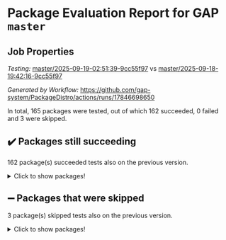 # Package Evaluation Report for GAP `master`

## Job Properties

*Testing:* [master/2025-09-19-02:51:39-9cc55f97](https://github.com/gap-system/PackageDistro/blob/data/reports/master/2025-09-19-02:51:39-9cc55f97) vs [master/2025-09-18-19:42:16-9cc55f97](https://github.com/gap-system/PackageDistro/blob/data/reports/master/2025-09-18-19:42:16-9cc55f97)

*Generated by Workflow:* https://github.com/gap-system/PackageDistro/actions/runs/17846698650

In total, 165 packages were tested, out of which 162 succeeded, 0 failed and 3 were skipped.

## :heavy_check_mark: Packages still succeeding

162 package(s) succeeded tests also on the previous version.
<details><summary>Click to show packages!</summary>

- 4ti2interface 2024.11-01 [(success)](https://github.com/gap-system/PackageDistro/actions/runs/17846698650/job/50747657610)
- ace 5.7.0 [(success)](https://github.com/gap-system/PackageDistro/actions/runs/17846698650/job/50747657602)
- aclib 1.3.3 [(success)](https://github.com/gap-system/PackageDistro/actions/runs/17846698650/job/50747657589)
- agt 0.3.1 [(success)](https://github.com/gap-system/PackageDistro/actions/runs/17846698650/job/50747657581)
- alco 1.1.2 [(success)](https://github.com/gap-system/PackageDistro/actions/runs/17846698650/job/50747657627)
- alnuth 3.2.1 [(success)](https://github.com/gap-system/PackageDistro/actions/runs/17846698650/job/50747657593)
- anupq 3.3.2 [(success)](https://github.com/gap-system/PackageDistro/actions/runs/17846698650/job/50747657617)
- atlasrep 2.1.9 [(success)](https://github.com/gap-system/PackageDistro/actions/runs/17846698650/job/50747657613)
- autodoc 2025.05.09 [(success)](https://github.com/gap-system/PackageDistro/actions/runs/17846698650/job/50747657639)
- automata 1.16 [(success)](https://github.com/gap-system/PackageDistro/actions/runs/17846698650/job/50747657594)
- automgrp 1.3.3 [(success)](https://github.com/gap-system/PackageDistro/actions/runs/17846698650/job/50747657616)
- autpgrp 1.11.1 [(success)](https://github.com/gap-system/PackageDistro/actions/runs/17846698650/job/50747657608)
- cap 2025.09-02 [(success)](https://github.com/gap-system/PackageDistro/actions/runs/17846698650/job/50747657644)
- caratinterface 2.3.7 [(success)](https://github.com/gap-system/PackageDistro/actions/runs/17846698650/job/50747657651)
- cddinterface 2025.06.24 [(success)](https://github.com/gap-system/PackageDistro/actions/runs/17846698650/job/50747657666)
- circle 1.6.6 [(success)](https://github.com/gap-system/PackageDistro/actions/runs/17846698650/job/50747657665)
- classicpres 1.22 [(success)](https://github.com/gap-system/PackageDistro/actions/runs/17846698650/job/50747657664)
- cohomolo 1.6.11 [(success)](https://github.com/gap-system/PackageDistro/actions/runs/17846698650/job/50747657642)
- congruence 1.2.7 [(success)](https://github.com/gap-system/PackageDistro/actions/runs/17846698650/job/50747657653)
- corefreesub 0.6 [(success)](https://github.com/gap-system/PackageDistro/actions/runs/17846698650/job/50747657660)
- corelg 1.57 [(success)](https://github.com/gap-system/PackageDistro/actions/runs/17846698650/job/50747657655)
- crime 1.6 [(success)](https://github.com/gap-system/PackageDistro/actions/runs/17846698650/job/50747657728)
- crisp 1.4.8 [(success)](https://github.com/gap-system/PackageDistro/actions/runs/17846698650/job/50747657738)
- crypting 0.10.6 [(success)](https://github.com/gap-system/PackageDistro/actions/runs/17846698650/job/50747657675)
- cryst 4.1.29 [(success)](https://github.com/gap-system/PackageDistro/actions/runs/17846698650/job/50747657674)
- crystcat 1.1.10 [(success)](https://github.com/gap-system/PackageDistro/actions/runs/17846698650/job/50747657720)
- ctbllib 1.3.11 [(success)](https://github.com/gap-system/PackageDistro/actions/runs/17846698650/job/50747657673)
- cubefree 1.21 [(success)](https://github.com/gap-system/PackageDistro/actions/runs/17846698650/job/50747657685)
- curlinterface 2.4.2 [(success)](https://github.com/gap-system/PackageDistro/actions/runs/17846698650/job/50747657680)
- cvec 2.8.4 [(success)](https://github.com/gap-system/PackageDistro/actions/runs/17846698650/job/50747657706)
- datastructures 0.3.3 [(success)](https://github.com/gap-system/PackageDistro/actions/runs/17846698650/job/50747657709)
- deepthought 1.0.9 [(success)](https://github.com/gap-system/PackageDistro/actions/runs/17846698650/job/50747657691)
- design 1.8.2 [(success)](https://github.com/gap-system/PackageDistro/actions/runs/17846698650/job/50747657732)
- difsets 2.3.1 [(success)](https://github.com/gap-system/PackageDistro/actions/runs/17846698650/job/50747657702)
- digraphs 1.12.1 [(success)](https://github.com/gap-system/PackageDistro/actions/runs/17846698650/job/50747657689)
- edim 1.3.8 [(success)](https://github.com/gap-system/PackageDistro/actions/runs/17846698650/job/50747657694)
- example 4.4.1 [(success)](https://github.com/gap-system/PackageDistro/actions/runs/17846698650/job/50747657697)
- examplesforhomalg 2023.10-01 [(success)](https://github.com/gap-system/PackageDistro/actions/runs/17846698650/job/50747657798)
- factint 1.6.3 [(success)](https://github.com/gap-system/PackageDistro/actions/runs/17846698650/job/50747657705)
- ferret 1.0.15 [(success)](https://github.com/gap-system/PackageDistro/actions/runs/17846698650/job/50747657750)
- fga 1.5.0 [(success)](https://github.com/gap-system/PackageDistro/actions/runs/17846698650/job/50747657744)
- fining 1.5.6 [(success)](https://github.com/gap-system/PackageDistro/actions/runs/17846698650/job/50747657711)
- float 1.0.9 [(success)](https://github.com/gap-system/PackageDistro/actions/runs/17846698650/job/50747657753)
- format 1.4.4 [(success)](https://github.com/gap-system/PackageDistro/actions/runs/17846698650/job/50747657729)
- forms 1.2.13 [(success)](https://github.com/gap-system/PackageDistro/actions/runs/17846698650/job/50747657719)
- fplsa 1.2.7 [(success)](https://github.com/gap-system/PackageDistro/actions/runs/17846698650/job/50747657715)
- fr 2.4.13 [(success)](https://github.com/gap-system/PackageDistro/actions/runs/17846698650/job/50747657727)
- francy 2.0.3 [(success)](https://github.com/gap-system/PackageDistro/actions/runs/17846698650/job/50747657741)
- fwtree 1.3 [(success)](https://github.com/gap-system/PackageDistro/actions/runs/17846698650/job/50747657742)
- gapdoc 1.6.7 [(success)](https://github.com/gap-system/PackageDistro/actions/runs/17846698650/job/50747657735)
- gauss 2024.11-01 [(success)](https://github.com/gap-system/PackageDistro/actions/runs/17846698650/job/50747657734)
- gaussforhomalg 2024.08-01 [(success)](https://github.com/gap-system/PackageDistro/actions/runs/17846698650/job/50747657746)
- gbnp 1.1.0 [(success)](https://github.com/gap-system/PackageDistro/actions/runs/17846698650/job/50747657774)
- generalizedmorphismsforcap 2025.08-01 [(success)](https://github.com/gap-system/PackageDistro/actions/runs/17846698650/job/50747657775)
- genss 1.6.9 [(success)](https://github.com/gap-system/PackageDistro/actions/runs/17846698650/job/50747657792)
- gradedmodules 2024.12-01 [(success)](https://github.com/gap-system/PackageDistro/actions/runs/17846698650/job/50747657760)
- gradedringforhomalg 2024.07-01 [(success)](https://github.com/gap-system/PackageDistro/actions/runs/17846698650/job/50747657784)
- grape 4.9.3 [(success)](https://github.com/gap-system/PackageDistro/actions/runs/17846698650/job/50747657761)
- groupoids 1.79 [(success)](https://github.com/gap-system/PackageDistro/actions/runs/17846698650/job/50747657776)
- grpconst 2.6.5 [(success)](https://github.com/gap-system/PackageDistro/actions/runs/17846698650/job/50747657809)
- guarana 0.96.3 [(success)](https://github.com/gap-system/PackageDistro/actions/runs/17846698650/job/50747657813)
- guava 3.20 [(success)](https://github.com/gap-system/PackageDistro/actions/runs/17846698650/job/50747657763)
- hap 1.70 [(success)](https://github.com/gap-system/PackageDistro/actions/runs/17846698650/job/50747657767)
- hapcryst 0.1.15 [(success)](https://github.com/gap-system/PackageDistro/actions/runs/17846698650/job/50747657795)
- hecke 1.5.4 [(success)](https://github.com/gap-system/PackageDistro/actions/runs/17846698650/job/50747657815)
- help 4.0 [(success)](https://github.com/gap-system/PackageDistro/actions/runs/17846698650/job/50747657843)
- homalg 2024.01-01 [(success)](https://github.com/gap-system/PackageDistro/actions/runs/17846698650/job/50747657818)
- homalgtocas 2025.08-01 [(success)](https://github.com/gap-system/PackageDistro/actions/runs/17846698650/job/50747657801)
- ibnp 0.17 [(success)](https://github.com/gap-system/PackageDistro/actions/runs/17846698650/job/50747657799)
- idrel 2.48 [(success)](https://github.com/gap-system/PackageDistro/actions/runs/17846698650/job/50747657812)
- images 1.3.3 [(success)](https://github.com/gap-system/PackageDistro/actions/runs/17846698650/job/50747657806)
- inducereduce 1.1 [(success)](https://github.com/gap-system/PackageDistro/actions/runs/17846698650/job/50747657848)
- intpic 0.4.0 [(success)](https://github.com/gap-system/PackageDistro/actions/runs/17846698650/job/50747657802)
- io 4.9.3 [(success)](https://github.com/gap-system/PackageDistro/actions/runs/17846698650/job/50747657835)
- io_forhomalg 2023.02-04 [(success)](https://github.com/gap-system/PackageDistro/actions/runs/17846698650/job/50747657827)
- irredsol 1.4.4 [(success)](https://github.com/gap-system/PackageDistro/actions/runs/17846698650/job/50747657844)
- json 2.2.3 [(success)](https://github.com/gap-system/PackageDistro/actions/runs/17846698650/job/50747657838)
- jupyterkernel 1.5.1 [(success)](https://github.com/gap-system/PackageDistro/actions/runs/17846698650/job/50747657840)
- jupyterviz 1.5.6 [(success)](https://github.com/gap-system/PackageDistro/actions/runs/17846698650/job/50747657822)
- kan 1.37 [(success)](https://github.com/gap-system/PackageDistro/actions/runs/17846698650/job/50747657929)
- kbmag 1.5.11 [(success)](https://github.com/gap-system/PackageDistro/actions/runs/17846698650/job/50747657823)
- laguna 3.9.7 [(success)](https://github.com/gap-system/PackageDistro/actions/runs/17846698650/job/50747657825)
- liealgdb 2.2.1 [(success)](https://github.com/gap-system/PackageDistro/actions/runs/17846698650/job/50747657839)
- liepring 2.9.1 [(success)](https://github.com/gap-system/PackageDistro/actions/runs/17846698650/job/50747657829)
- liering 2.4.2 [(success)](https://github.com/gap-system/PackageDistro/actions/runs/17846698650/job/50747657834)
- linearalgebraforcap 2025.09-01 [(success)](https://github.com/gap-system/PackageDistro/actions/runs/17846698650/job/50747657858)
- lins 0.9 [(success)](https://github.com/gap-system/PackageDistro/actions/runs/17846698650/job/50747657837)
- localizeringforhomalg 2023.10-01 [(success)](https://github.com/gap-system/PackageDistro/actions/runs/17846698650/job/50747657841)
- loops 3.4.4 [(success)](https://github.com/gap-system/PackageDistro/actions/runs/17846698650/job/50747657865)
- lpres 1.1.1 [(success)](https://github.com/gap-system/PackageDistro/actions/runs/17846698650/job/50747657845)
- majoranaalgebras 1.5.2 [(success)](https://github.com/gap-system/PackageDistro/actions/runs/17846698650/job/50747657860)
- mapclass 1.4.6 [(success)](https://github.com/gap-system/PackageDistro/actions/runs/17846698650/job/50747657847)
- matgrp 0.72 [(success)](https://github.com/gap-system/PackageDistro/actions/runs/17846698650/job/50747657877)
- matricesforhomalg 2025.09-01 [(success)](https://github.com/gap-system/PackageDistro/actions/runs/17846698650/job/50747657872)
- modisom 3.0.0 [(success)](https://github.com/gap-system/PackageDistro/actions/runs/17846698650/job/50747657855)
- modulepresentationsforcap 2025.08-02 [(success)](https://github.com/gap-system/PackageDistro/actions/runs/17846698650/job/50747657879)
- modules 2024.12-01 [(success)](https://github.com/gap-system/PackageDistro/actions/runs/17846698650/job/50747657874)
- monoidalcategories 2025.08-02 [(success)](https://github.com/gap-system/PackageDistro/actions/runs/17846698650/job/50747657899)
- nconvex 2024.12-01 [(success)](https://github.com/gap-system/PackageDistro/actions/runs/17846698650/job/50747657869)
- nilmat 1.4.2 [(success)](https://github.com/gap-system/PackageDistro/actions/runs/17846698650/job/50747657884)
- nock 1.5 [(success)](https://github.com/gap-system/PackageDistro/actions/runs/17846698650/job/50747657881)
- normalizinterface 1.4.1 [(success)](https://github.com/gap-system/PackageDistro/actions/runs/17846698650/job/50747657893)
- nq 2.5.11 [(success)](https://github.com/gap-system/PackageDistro/actions/runs/17846698650/job/50747657894)
- numericalsgps 1.4.0 [(success)](https://github.com/gap-system/PackageDistro/actions/runs/17846698650/job/50747657885)
- openmath 11.5.3 [(success)](https://github.com/gap-system/PackageDistro/actions/runs/17846698650/job/50747657862)
- orb 5.0.1 [(success)](https://github.com/gap-system/PackageDistro/actions/runs/17846698650/job/50747657889)
- packagemanager 1.6.3 [(success)](https://github.com/gap-system/PackageDistro/actions/runs/17846698650/job/50747657887)
- patternclass 2.4.5 [(success)](https://github.com/gap-system/PackageDistro/actions/runs/17846698650/job/50747657895)
- permut 2.0.5 [(success)](https://github.com/gap-system/PackageDistro/actions/runs/17846698650/job/50747657909)
- polenta 1.3.11 [(success)](https://github.com/gap-system/PackageDistro/actions/runs/17846698650/job/50747657900)
- polycyclic 2.17 [(success)](https://github.com/gap-system/PackageDistro/actions/runs/17846698650/job/50747657905)
- polymaking 0.8.7 [(success)](https://github.com/gap-system/PackageDistro/actions/runs/17846698650/job/50747657913)
- primgrp 4.0.0 [(success)](https://github.com/gap-system/PackageDistro/actions/runs/17846698650/job/50747657918)
- profiling 2.6.2 [(success)](https://github.com/gap-system/PackageDistro/actions/runs/17846698650/job/50747657963)
- qdistrnd 0.9.5 [(success)](https://github.com/gap-system/PackageDistro/actions/runs/17846698650/job/50747657908)
- qpa 1.35 [(success)](https://github.com/gap-system/PackageDistro/actions/runs/17846698650/job/50747657906)
- quagroup 1.8.4 [(success)](https://github.com/gap-system/PackageDistro/actions/runs/17846698650/job/50747657916)
- radiroot 2.9 [(success)](https://github.com/gap-system/PackageDistro/actions/runs/17846698650/job/50747657901)
- rcwa 4.7.1 [(success)](https://github.com/gap-system/PackageDistro/actions/runs/17846698650/job/50747657902)
- rds 1.8 [(success)](https://github.com/gap-system/PackageDistro/actions/runs/17846698650/job/50747657922)
- recog 1.4.4 [(success)](https://github.com/gap-system/PackageDistro/actions/runs/17846698650/job/50747657912)
- repndecomp 1.3.1 [(success)](https://github.com/gap-system/PackageDistro/actions/runs/17846698650/job/50747657921)
- repsn 3.1.2 [(success)](https://github.com/gap-system/PackageDistro/actions/runs/17846698650/job/50747657914)
- resclasses 4.7.3 [(success)](https://github.com/gap-system/PackageDistro/actions/runs/17846698650/job/50747657911)
- ringsforhomalg 2024.11-02 [(success)](https://github.com/gap-system/PackageDistro/actions/runs/17846698650/job/50747657920)
- sco 2023.08-01 [(success)](https://github.com/gap-system/PackageDistro/actions/runs/17846698650/job/50747657925)
- scscp 2.4.4 [(success)](https://github.com/gap-system/PackageDistro/actions/runs/17846698650/job/50747657935)
- semigroups 5.5.4 [(success)](https://github.com/gap-system/PackageDistro/actions/runs/17846698650/job/50747657924)
- sglppow 2.4 [(success)](https://github.com/gap-system/PackageDistro/actions/runs/17846698650/job/50747657962)
- sgpviz 0.999.6 [(success)](https://github.com/gap-system/PackageDistro/actions/runs/17846698650/job/50747657926)
- simpcomp 2.1.14 [(success)](https://github.com/gap-system/PackageDistro/actions/runs/17846698650/job/50747657938)
- singular 2025.08.26 [(success)](https://github.com/gap-system/PackageDistro/actions/runs/17846698650/job/50747657933)
- sl2reps 1.1 [(success)](https://github.com/gap-system/PackageDistro/actions/runs/17846698650/job/50747657945)
- sla 1.6.2 [(success)](https://github.com/gap-system/PackageDistro/actions/runs/17846698650/job/50747657957)
- smallantimagmas 0.4.1 [(success)](https://github.com/gap-system/PackageDistro/actions/runs/17846698650/job/50747657944)
- smallclassnr 1.4.1 [(success)](https://github.com/gap-system/PackageDistro/actions/runs/17846698650/job/50747657965)
- smallgrp 1.5.4 [(success)](https://github.com/gap-system/PackageDistro/actions/runs/17846698650/job/50747657939)
- smallsemi 0.7.2 [(success)](https://github.com/gap-system/PackageDistro/actions/runs/17846698650/job/50747657981)
- sonata 2.9.6 [(success)](https://github.com/gap-system/PackageDistro/actions/runs/17846698650/job/50747657946)
- sophus 1.27 [(success)](https://github.com/gap-system/PackageDistro/actions/runs/17846698650/job/50747657953)
- sotgrps 1.3 [(success)](https://github.com/gap-system/PackageDistro/actions/runs/17846698650/job/50747657941)
- spinsym 1.5.2 [(success)](https://github.com/gap-system/PackageDistro/actions/runs/17846698650/job/50747657967)
- standardff 1.0 [(success)](https://github.com/gap-system/PackageDistro/actions/runs/17846698650/job/50747657955)
- symbcompcc 1.3.2 [(success)](https://github.com/gap-system/PackageDistro/actions/runs/17846698650/job/50747657950)
- thelma 1.3 [(success)](https://github.com/gap-system/PackageDistro/actions/runs/17846698650/job/50747657934)
- tomlib 1.2.11 [(success)](https://github.com/gap-system/PackageDistro/actions/runs/17846698650/job/50747657958)
- toolsforhomalg 2025.05-01 [(success)](https://github.com/gap-system/PackageDistro/actions/runs/17846698650/job/50747657964)
- toric 1.9.6 [(success)](https://github.com/gap-system/PackageDistro/actions/runs/17846698650/job/50747657936)
- transgrp 3.6.5 [(success)](https://github.com/gap-system/PackageDistro/actions/runs/17846698650/job/50747657970)
- typeset 1.2.3 [(success)](https://github.com/gap-system/PackageDistro/actions/runs/17846698650/job/50747657978)
- ugaly 4.1.3 [(success)](https://github.com/gap-system/PackageDistro/actions/runs/17846698650/job/50747657948)
- unipot 1.6 [(success)](https://github.com/gap-system/PackageDistro/actions/runs/17846698650/job/50747657956)
- unitlib 5.0.0 [(success)](https://github.com/gap-system/PackageDistro/actions/runs/17846698650/job/50747657968)
- utils 0.92 [(success)](https://github.com/gap-system/PackageDistro/actions/runs/17846698650/job/50747657961)
- uuid 0.7 [(success)](https://github.com/gap-system/PackageDistro/actions/runs/17846698650/job/50747657979)
- walrus 0.9991 [(success)](https://github.com/gap-system/PackageDistro/actions/runs/17846698650/job/50747657977)
- wedderga 4.11.1 [(success)](https://github.com/gap-system/PackageDistro/actions/runs/17846698650/job/50747657990)
- wpe 0.8 [(success)](https://github.com/gap-system/PackageDistro/actions/runs/17846698650/job/50747657969)
- xmod 2.95 [(success)](https://github.com/gap-system/PackageDistro/actions/runs/17846698650/job/50747657966)
- xmodalg 1.32 [(success)](https://github.com/gap-system/PackageDistro/actions/runs/17846698650/job/50747658002)
- yangbaxter 0.10.7 [(success)](https://github.com/gap-system/PackageDistro/actions/runs/17846698650/job/50747657991)
- zeromqinterface 0.17 [(success)](https://github.com/gap-system/PackageDistro/actions/runs/17846698650/job/50747657984)
</details>

## :heavy_minus_sign: Packages that were skipped

3 package(s) skipped tests also on the previous version.
<details><summary>Click to show packages!</summary>

- browse 1.8.21 [(skipped)](https://github.com/gap-system/PackageDistro/actions/runs/17846698650/job/50747212630)
- itc 1.5.1 [(skipped)](https://github.com/gap-system/PackageDistro/actions/runs/17846698650/job/50747212630)
- xgap 4.33 [(skipped)](https://github.com/gap-system/PackageDistro/actions/runs/17846698650/job/50747212630)
</details>

